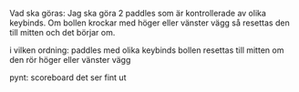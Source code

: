 Vad ska göras: 
Jag ska göra 2 paddles som är kontrollerade av olika keybinds.
Om bollen krockar med höger eller vänster vägg så resettas den till mitten och det börjar om.

i vilken ordning:
paddles med olika keybinds
bollen resettas till mitten om den rör höger eller vänster vägg

pynt: 
scoreboard
det ser fint ut